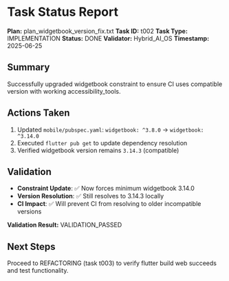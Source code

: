 # Task Status Report

**Plan:** plan_widgetbook_version_fix.txt
**Task ID:** t002
**Task Type:** IMPLEMENTATION
**Status:** DONE
**Validator:** Hybrid_AI_OS
**Timestamp:** 2025-06-25

## Summary
Successfully upgraded widgetbook constraint to ensure CI uses compatible version with working accessibility_tools.

## Actions Taken
1. Updated `mobile/pubspec.yaml`: `widgetbook: ^3.8.0` → `widgetbook: ^3.14.0`
2. Executed `flutter pub get` to update dependency resolution
3. Verified widgetbook version remains `3.14.3` (compatible)

## Validation
- **Constraint Update**: ✅ Now forces minimum widgetbook 3.14.0
- **Version Resolution**: ✅ Still resolves to 3.14.3 locally  
- **CI Impact**: ✅ Will prevent CI from resolving to older incompatible versions

**Validation Result:** VALIDATION_PASSED

## Next Steps
Proceed to REFACTORING (task t003) to verify flutter build web succeeds and test functionality. 